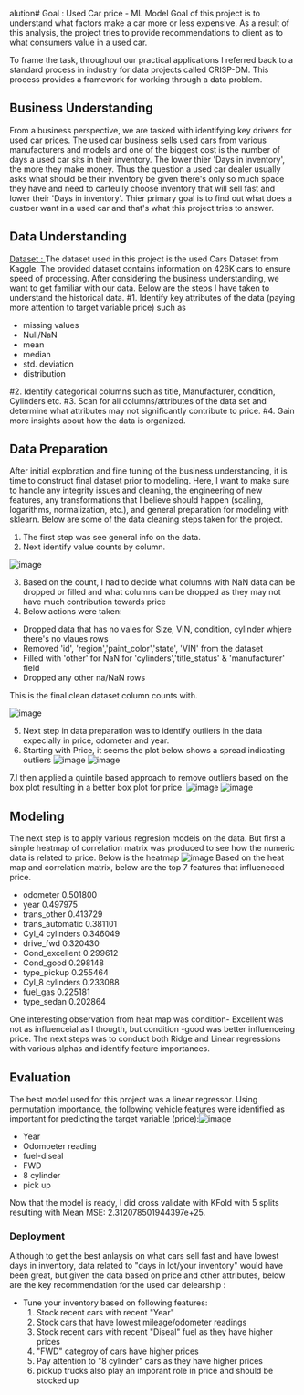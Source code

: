 alution# Goal : Used Car price - ML Model
Goal of this project is to understand what factors make a car more or less expensive. As a result of this analysis, the project tries to provide recommendations to client as to what consumers value in a used car.

To frame the task, throughout our practical applications I referred back to a standard process in industry for data projects called CRISP-DM. This process provides a framework for working through a data problem. 


## Business Understanding
From a business perspective, we are tasked with identifying key drivers for used car prices. The used car business sells used cars from various manufacturers and models and one of the biggest cost is the number of days a used car sits in their inventory. The lower thier 'Days in inventory', the more they make money. Thus the question a used car dealer usually asks what should be their inventory be given there's only so much space they have and need to carfeully choose inventory that will sell fast and lower their 'Days in inventory'. Thier primary goal is to find out what does a custoer want in a used car and that's what this project tries to answer.

## Data Understanding
<ins>Dataset : </ins>
The dataset used in this project is the used Cars Dataset from Kaggle. The provided dataset contains information on 426K cars to ensure speed of processing.
After considering the business understanding, we want to get familiar with our data. Below are the steps I have taken to understand the historical data.
#1. Identify key attributes of the data (paying more attention to target variable price) such as
<ul>
    <li> missing values </li>
    <li>Null/NaN</li>
    <li>mean</li>
    <li>median</li>
    <li>std. deviation</li>
    <li>distribution</li>
</ul>
#2. Identify categorical columns such as title, Manufacturer, condition, Cylinders etc.
#3. Scan for all columns/attributes of the data set and determine what attributes may not significantly contribute to price. 
#4. Gain more insights about how the data is organized.

## Data Preparation
After initial exploration and fine tuning of the business understanding, it is time to construct final dataset prior to modeling. Here, I want to make sure to handle any integrity issues and cleaning, the engineering of new features, any transformations that I believe should happen (scaling, logarithms, normalization, etc.), and general preparation for modeling with sklearn. Below are some of the data cleaning steps taken for the project.

1. The first step was see general info on the data.
2. Next identify value counts by column.
   
![image](https://github.com/NippaniP/Used-Car-Price-Prediction/assets/157237232/743f1588-378a-47af-a258-84b0c53b240c)

3. Based on the count, I had to decide what columns with NaN data can be dropped or filled and what columns can be dropped as they may not have much contribution towards price
4. Below actions were taken:
 <ul>
    <li>Dropped data that has no vales for Size, VIN, condition, cylinder whjere there's no vlaues rows </li>
    <li>Removed 'id', 'region','paint_color','state', 'VIN' from the dataset </li>
    <li>Filled with 'other' for NaN for 'cylinders','title_status' & 'manufacturer' field</li>
    <li>Dropped any other na/NaN rows</li>
</ul>
This is the final clean dataset column counts with.

![image](https://github.com/NippaniP/Used-Car-Price-Prediction/assets/157237232/4bebce09-8c73-4149-8a49-2d5512f7d39e)

5. Next step in data preparation was to identify outliers in the data expecially in price, odometer and year.
6. Starting with Price, it seems the plot below shows a spread indicating outliers
   ![image](https://github.com/NippaniP/Used-Car-Price-Prediction/assets/157237232/aae5a2c3-9b1b-4da1-9ef6-855a0db52c5e)
![image](https://github.com/NippaniP/Used-Car-Price-Prediction/assets/157237232/820bf752-aaee-48f5-be95-efd92b6935c2)

7.I then applied a quintile based approach to remove outliers based on the box plot resulting in a better box plot for price.
![image](https://github.com/NippaniP/Used-Car-Price-Prediction/assets/157237232/2fad33e7-2b17-496a-a9d1-04d239381ee5) ![image](https://github.com/NippaniP/Used-Car-Price-Prediction/assets/157237232/855a48a4-8048-4b31-adf7-458f04e3a72e)



## Modeling
The next step is to apply various regresion models on the data. But first a simple heatmap of correlation matrix was produced to see how the numeric data is related to price.
Below is the heatmap
![image](https://github.com/NippaniP/Used-Car-Price-Prediction/assets/157237232/4a483f58-3836-4540-b31a-7ffa7a0008f8)
 Based on the heat map and correlation matrix, below are the top 7 features that influeneced price.
 <ul>
    <li>odometer            0.501800</li>
    <li>year                0.497975</li>
    <li>trans_other         0.413729</li>
    <li>trans_automatic     0.381101</li>
    <li>Cyl_4 cylinders     0.346049</li>
    <li>drive_fwd           0.320430</li>
    <li>Cond_excellent      0.299612</li>
    <li>Cond_good           0.298148</li>
    <li>type_pickup         0.255464</li>
    <li>Cyl_8 cylinders     0.233088</li>
    <li>fuel_gas            0.225181</li>
    <li>type_sedan          0.202864</li>
</ul>

One interesting observation from heat map was condition- Excellent was not as influenceial as I thougth, but condition -good was better influenceing price.
The next steps was to conduct both Ridge and Linear regressions with various alphas and identify feature importances.



## Evaluation
The best model used for this project was a linear regressor. Using permutation importance, the following vehicle features were identified as important for predicting the target variable (price):![image](https://github.com/NippaniP/Used-Car-Price-Prediction/assets/157237232/7fa4a70c-3b24-4841-9ac6-398cbaa4a744)
<ul>
    <li>Year</li>
    <li>Odomoeter reading</li>
    <li>fuel-diseal</li>
    <li>FWD</li>
    <li>8 cylinder</li>
    <li>pick up</li>
</ul>
Now that the model is ready, I did cross validate with KFold with 5 splits resulting with Mean MSE: 2.312078501944397e+25.

### Deployment
Although to get the best anlaysis on what cars sell fast and have lowest days in inventory, data related to "days in lot/your inventory" would have been great, but given the data based on price and other attributes, below are the key recommendation for the used car delearship : 
- Tune your inventory based on following features:
    1. Stock recent cars with recent "Year"
    2. Stock cars that have lowest mileage/odometer readings
    3. Stock recent cars with recent "Diseal" fuel as they have higher prices
    4. "FWD" categroy of cars have higher prices
    5. Pay attention to "8 cylinder" cars as they have higher prices
    6. pickup trucks also play an imporant role in price and should be stocked up
